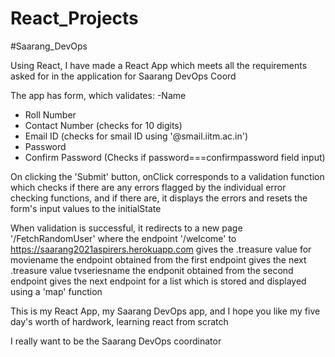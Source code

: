 # React_Projects

#Saarang_DevOps

Using React, I have made a React App which meets all the requirements asked for in the application for Saarang DevOps Coord

The app has form, which validates:
-Name
- Roll Number
- Contact Number (checks for 10 digits) 
- Email ID (checks for smail ID using '@smail.iitm.ac.in')
- Password
- Confirm Password (Checks if password===confirmpassword field input)

On clicking the 'Submit' button, onClick corresponds to a  validation function which checks if there are any errors flagged by the individual error checking functions, and if there are, it displays the errors and resets the form's input values to the initialState

When validation is successful, it redirects to a new page '/FetchRandomUser' where the endpoint '/welcome' to https://saarang2021aspirers.herokuapp.com gives the .treasure value for moviename
the endpoint obtained from the first endpoint gives the next .treasure value tvseriesname
the endponit obtained from the second endpoint gives the next endpoint for a list which is stored and displayed using a 'map' function

This is my React App, my Saarang DevOps app, and I hope you like my five day's worth of hardwork, learning react from scratch

I really want to be the Saarang DevOps coordinator